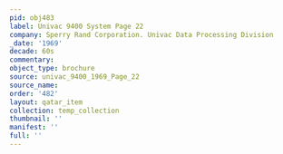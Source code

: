 ```yaml
---
pid: obj483
label: Univac 9400 System Page 22
company: Sperry Rand Corporation. Univac Data Processing Division
_date: '1969'
decade: 60s
commentary: 
object_type: brochure
source: univac_9400_1969_Page_22
source_name: 
order: '482'
layout: qatar_item
collection: temp_collection
thumbnail: ''
manifest: ''
full: ''
---
```

